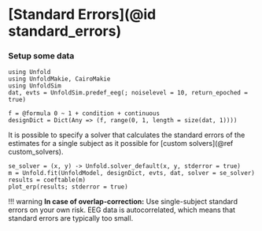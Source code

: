 # [Standard Errors](@id standard_errors)

### Setup some data

```@Example main
using Unfold
using UnfoldMakie, CairoMakie
using UnfoldSim
dat, evts = UnfoldSim.predef_eeg(; noiselevel = 10, return_epoched = true)

f = @formula 0 ~ 1 + condition + continuous
designDict = Dict(Any => (f, range(0, 1, length = size(dat, 1))))
```

It is possible to specify a solver that calculates the standard errors of the estimates for a single subject as it possible for [custom solvers](@ref custom_solvers).

```@Example main
se_solver = (x, y) -> Unfold.solver_default(x, y, stderror = true)
m = Unfold.fit(UnfoldModel, designDict, evts, dat, solver = se_solver)
results = coeftable(m)
plot_erp(results; stderror = true)
```
!!! warning
    **In case of overlap-correction:** Use single-subject standard errors on your own risk. EEG data is autocorrelated, which means that standard errors are typically too small.

